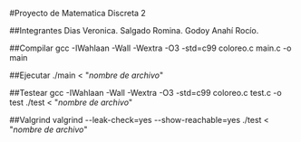 #Proyecto de Matematica Discreta 2

##Integrantes
Dias Veronica. 
Salgado Romina. 
Godoy Anahí Rocío. 

##Compilar
gcc -IWahlaan -Wall -Wextra -O3 -std=c99 coloreo.c main.c -o main

##Ejecutar
./main < "_nombre de archivo_"

##Testear
gcc -IWahlaan -Wall -Wextra -O3 -std=c99 coloreo.c test.c -o test
./test < "_nombre de archivo_"

##Valgrind
valgrind --leak-check=yes --show-reachable=yes ./test < "_nombre de archivo_"

